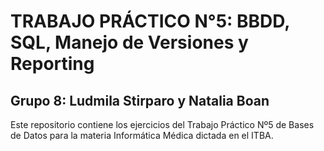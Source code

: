 # **TRABAJO PRÁCTICO N°5:** BBDD, SQL, Manejo de Versiones y Reporting
## Grupo 8: Ludmila Stirparo y Natalia Boan


Este repositorio contiene los ejercicios del Trabajo Práctico Nº5 de Bases de Datos para la materia Informática Médica dictada en el ITBA. 
